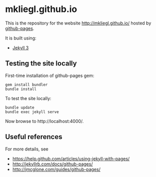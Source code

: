 # mkliegl.github.io

This is the repository for the website http://mkliegl.github.io/ hosted by [github-pages](https://pages.github.com).

It is built using:
- [Jekyll 3](http://jekyllrb.com/)

## Testing the site locally

First-time installation of github-pages gem:

    gem install bundler
    bundle install

To test the site locally:

    bundle update
    bundle exec jekyll serve

Now browse to http://localhost:4000/.

## Useful references

For more details, see
- https://help.github.com/articles/using-jekyll-with-pages/
- http://jekyllrb.com/docs/github-pages/
- http://jmcglone.com/guides/github-pages/
